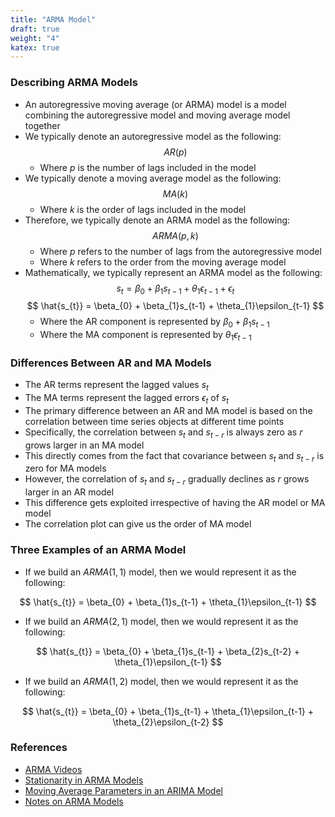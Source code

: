 ```yaml
---
title: "ARMA Model"
draft: true
weight: "4"
katex: true
---
```


### Describing ARMA Models
- An autoregressive moving average (or ARMA) model is a model combining the autoregressive model and moving average model together
- We typically denote an autoregressive model as the following:
	$$ AR(p) $$
	- Where $p$ is the number of lags included in the model
- We typically denote a moving average model as the following:
	$$ MA(k) $$
	- Where $k$ is the order of lags included in the model
- Therefore, we typically denote an ARMA model as the following:
	$$ ARMA(p, k) $$
	- Where $p$ refers to the number of lags from the autoregressive model
	- Where $k$ refers to the order from the moving average model
- Mathematically, we typically represent an ARMA model as the following:
	$$ s_{t} = \beta_{0} + \beta_{1}s_{t-1} + \theta_{1}\epsilon_{t-1} + \epsilon_{t} $$
	$$ \hat{s_{t}} = \beta_{0} + \beta_{1}s_{t-1} + \theta_{1}\epsilon_{t-1} $$
	- Where the AR component is represented by $\beta_{0} + \beta_{1}s_{t-1}$
	- Where the MA component is represented by $\theta_{1}\epsilon_{t-1}$

### Differences Between AR and MA Models
- The AR terms represent the lagged values $s_{t}$
- The MA terms represent the lagged errors $\epsilon_{t}$ of $s_{t}$
- The primary difference between an AR and MA model is based on the correlation between time series objects at different time points
- Specifically, the correlation between $s_{t}$ and $s_{t-r}$ is always zero as $r$ grows larger in an MA model
- This directly comes from the fact that covariance between $s_{t}$ and $s_{t-r}$ is zero for MA models
- However, the correlation of $s_{t}$ and $s_{t-r}$ gradually declines as $r$ grows larger in an AR model
- This difference gets exploited irrespective of having the AR model or MA model
- The correlation plot can give us the order of MA model

### Three Examples of an ARMA Model
- If we build an $ARMA(1,1)$ model, then we would represent it as the following:

$$ \hat{s_{t}} = \beta_{0} + \beta_{1}s_{t-1} + \theta_{1}\epsilon_{t-1} $$

- If we build an $ARMA(2,1)$ model, then we would represent it as the following:

$$ \hat{s_{t}} = \beta_{0} + \beta_{1}s_{t-1} + \beta_{2}s_{t-2} + \theta_{1}\epsilon_{t-1} $$

- If we build an $ARMA(1,2)$ model, then we would represent it as the following:

$$ \hat{s_{t}} = \beta_{0} + \beta_{1}s_{t-1} + \theta_{1}\epsilon_{t-1} + \theta_{2}\epsilon_{t-2} $$

### References
- [ARMA Videos](https://www.youtube.com/watch?v=HhvTlaN06AM&t=2s)
- [Stationarity in ARMA Models](https://www.analyticsvidhya.com/blog/2015/12/complete-tutorial-time-series-modeling/)
- [Moving Average Parameters in an ARIMA Model](https://people.duke.edu/~rnau/411arim.htm)
- [Notes on ARMA Models](https://maryclare.github.io/atsa/content/notes/notes_3.pdf)
